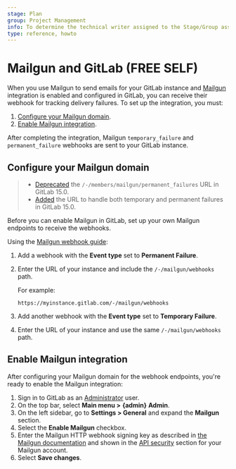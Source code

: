 ```yaml
---
stage: Plan
group: Project Management
info: To determine the technical writer assigned to the Stage/Group associated with this page, see https://about.gitlab.com/handbook/product/ux/technical-writing/#assignments
type: reference, howto
---
```


# Mailgun and GitLab **(FREE SELF)**

When you use Mailgun to send emails for your GitLab instance and [Mailgun](https://www.mailgun.com/)
integration is enabled and configured in GitLab, you can receive their webhook for
tracking delivery failures. To set up the integration, you must:

1. [Configure your Mailgun domain](#configure-your-mailgun-domain).
1. [Enable Mailgun integration](#enable-mailgun-integration).

After completing the integration, Mailgun `temporary_failure` and `permanent_failure` webhooks are sent to your GitLab instance.

## Configure your Mailgun domain

> - [Deprecated](https://gitlab.com/gitlab-org/gitlab/-/issues/359113) the `/-/members/mailgun/permanent_failures` URL in GitLab 15.0.
> - [Added](https://gitlab.com/gitlab-org/gitlab/-/issues/359113) the URL to handle both temporary and permanent failures in GitLab 15.0.

Before you can enable Mailgun in GitLab, set up your own Mailgun endpoints to receive the webhooks.

Using the [Mailgun webhook guide](https://www.mailgun.com/blog/product/a-guide-to-using-mailguns-webhooks/):

1. Add a webhook with the **Event type** set to **Permanent Failure**.
1. Enter the URL of your instance and include the `/-/mailgun/webhooks` path.

   For example:

   ```plaintext
   https://myinstance.gitlab.com/-/mailgun/webhooks
   ```

1. Add another webhook with the **Event type** set to **Temporary Failure**.
1. Enter the URL of your instance and use the same `/-/mailgun/webhooks` path.

## Enable Mailgun integration

After configuring your Mailgun domain for the webhook endpoints,
you're ready to enable the Mailgun integration:

1. Sign in to GitLab as an [Administrator](../../user/permissions.md) user.
1. On the top bar, select **Main menu >** **{admin}** **Admin**.
1. On the left sidebar, go to **Settings > General** and expand the **Mailgun** section.
1. Select the **Enable Mailgun** checkbox.
1. Enter the Mailgun HTTP webhook signing key as described in
   [the Mailgun documentation](https://documentation.mailgun.com/en/latest/user_manual.html#webhooks-1) and
   shown in the [API security](https://app.mailgun.com/app/account/security/api_keys) section for your Mailgun account.
1. Select **Save changes**.
